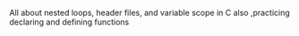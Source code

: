 All about  nested loops, header files, and variable scope
in C also ,practicing declaring and defining functions

